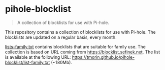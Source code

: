 # pihole-blocklist

> A collection of blocklists for use with Pi-hole.

This repository contains a collection of blocklists for use with Pi-hole.
The blocklists are updated on a regular basis, every month.

[lists-family.txt](lists-family.txt) contains blocklists that are suitable for family use.
The collection is based on URL coming from https://blocklist.sefinek.net.
The list is available at the following URL: https://tmorin.github.io/pihole-blocklist/list-family.txt (~180Mb).

